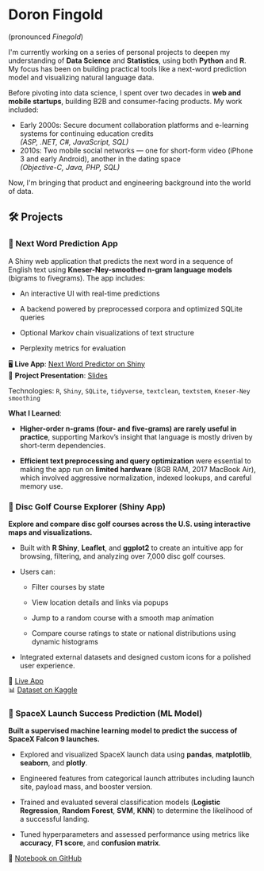 # Doron Fingold

(pronounced *Finegold*)

I'm currently working on a series of personal projects to deepen my understanding of **Data Science** and **Statistics**, using both **Python** and **R**. My focus has been on building practical tools like a next-word prediction model and visualizing natural language data.

Before pivoting into data science, I spent over two decades in **web and mobile startups**, building B2B and consumer-facing products. My work included:

- Early 2000s: Secure document collaboration platforms and e-learning systems for continuing education credits  
  *(ASP, .NET, C#, JavaScript, SQL)*  
- 2010s: Two mobile social networks — one for short-form video (iPhone 3 and early Android), another in the dating space  
  *(Objective-C, Java, PHP, SQL)*
  
Now, I'm bringing that product and engineering background into the world of data.

## 🛠 Projects

### 🔮 Next Word Prediction App

A Shiny web application that predicts the next word in a sequence of English text using **Kneser-Ney-smoothed n-gram language models** (bigrams to fivegrams). The app includes:

- An interactive UI with real-time predictions
    
- A backend powered by preprocessed corpora and optimized SQLite queries
    
- Optional Markov chain visualizations of text structure
    
- Perplexity metrics for evaluation  

🖥️ **Live App**: [Next Word Predictor on Shiny](https://lxeimz-doron-fingold.shinyapps.io/simple_word_prediction/)  
🧾 **Project Presentation**: [Slides](https://rpubs.com/DoronF/word_predictor)

Technologies: `R`, `Shiny`, `SQLite`, `tidyverse`, `textclean`, `textstem`, `Kneser-Ney smoothing`

**What I Learned**:

- **Higher-order n-grams (four- and five-grams) are rarely useful in practice**, supporting Markov’s insight that language is mostly driven by short-term dependencies.
    
- **Efficient text preprocessing and query optimization** were essential to making the app run on **limited hardware** (8GB RAM, 2017 MacBook Air), which involved aggressive normalization, indexed lookups, and careful memory use.


### 🥏 Disc Golf Course Explorer (Shiny App)

**Explore and compare disc golf courses across the U.S. using interactive maps and visualizations.**

- Built with **R Shiny**, **Leaflet**, and **ggplot2** to create an intuitive app for browsing, filtering, and analyzing over 7,000 disc golf courses.
    
- Users can:
    
    - Filter courses by state
        
    - View location details and links via popups
        
    - Jump to a random course with a smooth map animation
        
    - Compare course ratings to state or national distributions using dynamic histograms
        
- Integrated external datasets and designed custom icons for a polished user experience.
    

🔗 [Live App](https://lxeimz-doron-fingold.shinyapps.io/CourseRating/)  
📊 [Dataset on Kaggle](https://www.kaggle.com/datasets/lanekatris/pdga-united-states-disc-golf-courses)


### 🚀 SpaceX Launch Success Prediction (ML Model)

**Built a supervised machine learning model to predict the success of SpaceX Falcon 9 launches.**

- Explored and visualized SpaceX launch data using **pandas**, **matplotlib**, **seaborn**, and **plotly**.
    
- Engineered features from categorical launch attributes including launch site, payload mass, and booster version.
    
- Trained and evaluated several classification models (**Logistic Regression**, **Random Forest**, **SVM**, **KNN**) to determine the likelihood of a successful landing.
    
- Tuned hyperparameters and assessed performance using metrics like **accuracy**, **F1 score**, and **confusion matrix**.
    

📓 [Notebook on GitHub](https://github.com/DoronF/IBM_DS_Capstone/blob/main/SpaceX_Machine%20Learning%20Prediction_Part_5.ipynb)
